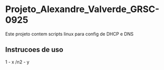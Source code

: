 # Projeto_Alexandre_Valverde_GRSC-0925
Este projeto contem scripts linux para config de DHCP e DNS
## Instrucoes de uso
1 - x
/n2 - y
